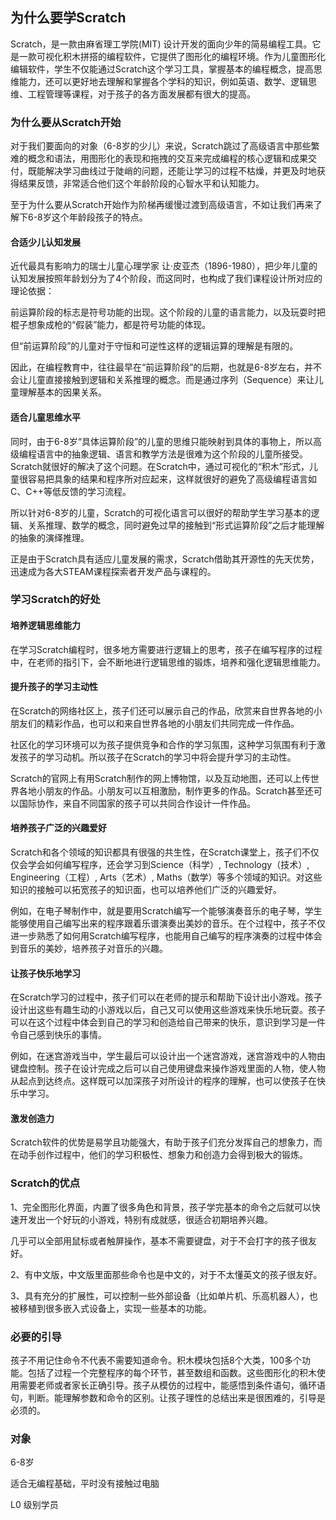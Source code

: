 ## 为什么要学Scratch

Scratch，是一款由麻省理工学院(MIT) 设计开发的面向少年的简易编程工具。它是一款可视化积木拼搭的编程软件，它提供了图形化的编程环境。作为儿童图形化编辑软件，学生不仅能通过Scratch这个学习工具，掌握基本的编程概念，提高思维能力，还可以更好地去理解和掌握各个学科的知识，例如英语、数学、逻辑思维、工程管理等课程，对于孩子的各方面发展都有很大的提高。 



### 为什么要从Scratch开始

对于我们要面向的对象（6-8岁的少儿）来说，Scratch跳过了高级语言中那些繁难的概念和语法，用图形化的表现和拖拽的交互来完成编程的核心逻辑和成果交付，既能解决学习曲线过于陡峭的问题，还能让学习的过程不枯燥，并更及时地获得结果反馈，非常适合他们这个年龄阶段的心智水平和认知能力。

至于为什么要从Scratch开始作为阶梯再缓慢过渡到高级语言，不如让我们再来了解下6-8岁这个年龄段孩子的特点。

#### 合适少儿认知发展

近代最具有影响力的瑞士儿童心理学家 让·皮亚杰（1896-1980），把少年儿童的认知发展按照年龄划分为了4个阶段，而这同时，也构成了我们课程设计所对应的理论依据：

前运算阶段的标志是符号功能的出现。这个阶段的儿童的语言能力，以及玩耍时把棍子想象成枪的“假装”能力，都是符号功能的体现。

但“前运算阶段”的儿童对于守恒和可逆性这样的逻辑运算的理解是有限的。

因此，在编程教育中，往往最早在“前运算阶段”的后期，也就是6-8岁左右，并不会让儿童直接接触到逻辑和关系推理的概念。而是通过序列（Sequence）来让儿童理解基本的因果关系。 

#### 适合儿童思维水平

同时，由于6-8岁“具体运算阶段”的儿童的思维只能映射到具体的事物上，所以高级编程语言中的抽象逻辑、语言和教学方法是很难为这个阶段的儿童所接受。Scratch就很好的解决了这个问题。在Scratch中，通过可视化的“积木”形式，儿童很容易把具象的结果和程序所对应起来，这样就很好的避免了高级编程语言如C、C++等低反馈的学习流程。 

所以针对6-8岁的儿童，Scratch的可视化语言可以很好的帮助学生学习基本的逻辑、关系推理、数学的概念，同时避免过早的接触到“形式运算阶段”之后才能理解的抽象的演绎推理。

正是由于Scratch具有适应儿童发展的需求，Scratch借助其开源性的先天优势，迅速成为各大STEAM课程探索者开发产品与课程的。



### 学习Scratch的好处

#### 培养逻辑思维能力

在学习Scratch编程时，很多地方需要进行逻辑上的思考，孩子在编写程序的过程中，在老师的指引下，会不断地进行逻辑思维的锻炼，培养和强化逻辑思维能力。



#### 提升孩子的学习主动性

在Scratch的网络社区上，孩子们还可以展示自己的作品，欣赏来自世界各地的小朋友们的精彩作品，也可以和来自世界各地的小朋友们共同完成一件作品。

社区化的学习环境可以为孩子提供竞争和合作的学习氛围，这种学习氛围有利于激发孩子的学习动机。所以孩子在Scratch的学习中将会提升学习的主动性。

Scratch的官网上有用Scratch制作的网上博物馆，以及互动地图，还可以上传世界各地小朋友的作品。小朋友可以互相激励，制作更多的作品。Scratch甚至还可以国际协作，来自不同国家的孩子可以共同合作设计一件作品。

#### 培养孩子广泛的兴趣爱好

Scratch和各个领域的知识都具有很强的共生性，在Scratch课堂上，孩子们不仅仅会学会如何编写程序，还会学习到Science（科学）, Technology（技术）, Engineering（工程）, Arts（艺术）, Maths（数学）等多个领域的知识。对这些知识的接触可以拓宽孩子的知识面，也可以培养他们广泛的兴趣爱好。

例如，在电子琴制作中，就是要用Scratch编写一个能够演奏音乐的电子琴，学生能够使用自己编写出来的程序跟着乐谱演奏出美妙的音乐。在个过程中，孩子不仅进一步熟悉了如何用Scratch编写程序，也能用自己编写的程序演奏的过程中体会到音乐的美妙，培养孩子对音乐的兴趣。

#### 让孩子快乐地学习

在Scratch学习的过程中，孩子们可以在老师的提示和帮助下设计出小游戏。孩子设计出这些有趣生动的小游戏以后，自己又可以使用这些游戏来快乐地玩耍。孩子可以在这个过程中体会到自己的学习和创造给自己带来的快乐，意识到学习是一件令自己感到快乐的事情。

例如，在迷宫游戏当中，学生最后可以设计出一个迷宫游戏，迷宫游戏中的人物由键盘控制。孩子在设计完成之后可以自己使用键盘来操作游戏里面的人物，使人物从起点到达终点。这样既可以加深孩子对所设计的程序的理解，也可以使孩子在快乐中学习。

#### 激发创造力

Scratch软件的优势是易学且功能强大，有助于孩子们充分发挥自己的想象力，而在动手创作过程中，他们的学习积极性、想象力和创造力会得到极大的锻炼。



### Scratch的优点

1、完全图形化界面，内置了很多角色和背景，孩子学完基本的命令之后就可以快速开发出一个好玩的小游戏，特别有成就感，很适合初期培养兴趣。

几乎可以全部用鼠标或者触屏操作，基本不需要键盘，对于不会打字的孩子很友好。

2、有中文版，中文版里面那些命令也是中文的，对于不太懂英文的孩子很友好。

3、具有充分的扩展性，可以控制一些外部设备（比如单片机、乐高机器人），也被移植到很多嵌入式设备上，实现一些基本的功能。



### 必要的引导

孩子不用记住命令不代表不需要知道命令。积木模块包括8个大类，100多个功能。包括了过程一个完整程序的每个环节，甚至数组和函数。这些图形化的积木使用需要老师或者家长正确引导。孩子从模仿的过程中，能感悟到条件语句，循环语句，判断。能理解参数和命令的区别。让孩子理性的总结出来是很困难的，引导是必须的。 



### 对象

6-8岁

适合无编程基础，平时没有接触过电脑

L0 级别学员